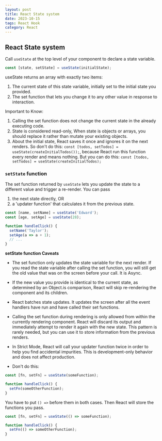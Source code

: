 ```yaml
---
layout: post
title: React State system
date: 2023-10-15
tags: React Hook
category: React
---
```


## React State system

Call `useState` at the top level of your component to declare a state variable.

```js
const [state, setState] = useState(initialState);
```
useState returns an array with exactly two items:
1. The current state of this state variable, initially set to the initial state you provided.
2. The set function that lets you change it to any other value in response to interaction.

Important to Know:
1. Calling the set function does not change the current state in the already executing code.
2. State is considered read-only, When state is objects or arrays, you should replace it rather than mutate your existing objects.
3. About the initial state, React saves it once and ignores it on the next renders. So don't do this: `const [todos, setTodos] = useState(createInitialTodos());`, because React run this function every render and means nothing. But you can do this: `const [todos, setTodos] = useState(createInitialTodos);`

### `setState` function

The set function returned by `useState` lets you update the state to a different value and trigger a re-render. 
You can pass 
1. the next state directly, OR 
2. a 'updater function' that calculates it from the previous state.

```js
const [name, setName] = useState('Edward');
const [age, setAge] = useState(28);

function handleClick() {
  setName('Taylor');
  setAge(a => a + 1);
  // ...
}
```

**setState function Caveats** 

- The set function only updates the state variable for the next render. If you read the state variable after calling the set function, you will still get the old value that was on the screen before your call. It is Async.
- If the new value you provide is identical to the current state, as determined by an Object.is comparison, React will skip re-rendering the component and its children. 
- React batches state updates. It updates the screen after all the event handlers have run and have called their set functions. 

- Calling the set function during rendering is only allowed from within the currently rendering component. React will discard its output and immediately attempt to render it again with the new state. This pattern is rarely needed, but you can use it to store information from the previous renders.
- In Strict Mode, React will call your updater function twice in order to help you find accidental impurities. This is development-only behavior and does not affect production.
- Don't do this:

```js
const [fn, setFn] = useState(someFunction);

function handleClick() {
  setFn(someOtherFunction);
}
```
You have to put `() =>` before them in both cases. Then React will store the functions you pass.
```js
const [fn, setFn] = useState(() => someFunction);

function handleClick() {
  setFn(() => someOtherFunction);
}
```
